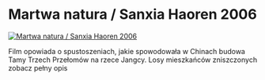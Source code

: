 Martwa natura / Sanxia Haoren 2006 
=============
[![Martwa natura / Sanxia Haoren 2006 ](http://vidos.pl/images/player.gif)](http://vidos.pl/martwa-natura-sanxia-haoren-2006)

 Film opowiada o spustoszeniach, jakie spowodowała w Chinach budowa Tamy Trzech Przełomów na rzece Jangcy. Losy mieszkańców zniszczonych zobacz pełny opis
